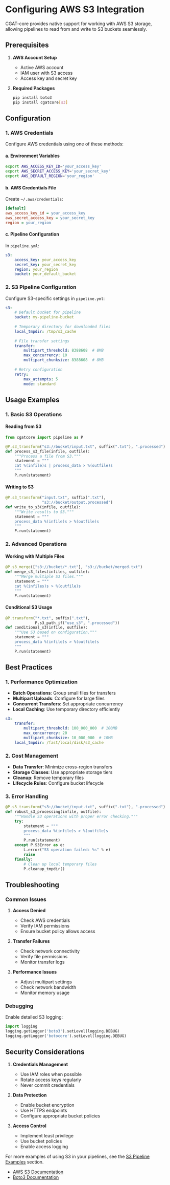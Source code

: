 # Configuring AWS S3 Integration

CGAT-core provides native support for working with AWS S3 storage, allowing pipelines to read from and write to S3 buckets seamlessly.

## Prerequisites

1. **AWS Account Setup**
   - Active AWS account
   - IAM user with S3 access
   - Access key and secret key

2. **Required Packages**
   ```bash
   pip install boto3
   pip install cgatcore[s3]
   ```

## Configuration

### 1. AWS Credentials

Configure AWS credentials using one of these methods:

#### a. Environment Variables
```bash
export AWS_ACCESS_KEY_ID='your_access_key'
export AWS_SECRET_ACCESS_KEY='your_secret_key'
export AWS_DEFAULT_REGION='your_region'
```

#### b. AWS Credentials File
Create `~/.aws/credentials`:
```ini
[default]
aws_access_key_id = your_access_key
aws_secret_access_key = your_secret_key
region = your_region
```

#### c. Pipeline Configuration
In `pipeline.yml`:
```yaml
s3:
    access_key: your_access_key
    secret_key: your_secret_key
    region: your_region
    bucket: your_default_bucket
```

### 2. S3 Pipeline Configuration

Configure S3-specific settings in `pipeline.yml`:
```yaml
s3:
    # Default bucket for pipeline
    bucket: my-pipeline-bucket
    
    # Temporary directory for downloaded files
    local_tmpdir: /tmp/s3_cache
    
    # File transfer settings
    transfer:
        multipart_threshold: 8388608  # 8MB
        max_concurrency: 10
        multipart_chunksize: 8388608  # 8MB
    
    # Retry configuration
    retry:
        max_attempts: 5
        mode: standard
```

## Usage Examples

### 1. Basic S3 Operations

#### Reading from S3
```python
from cgatcore import pipeline as P

@P.s3_transform("s3://bucket/input.txt", suffix(".txt"), ".processed")
def process_s3_file(infile, outfile):
    """Process a file from S3."""
    statement = """
    cat %(infile)s | process_data > %(outfile)s
    """
    P.run(statement)
```

#### Writing to S3
```python
@P.s3_transform("input.txt", suffix(".txt"), 
                "s3://bucket/output.processed")
def write_to_s3(infile, outfile):
    """Write results to S3."""
    statement = """
    process_data %(infile)s > %(outfile)s
    """
    P.run(statement)
```

### 2. Advanced Operations

#### Working with Multiple Files
```python
@P.s3_merge(["s3://bucket/*.txt"], "s3://bucket/merged.txt")
def merge_s3_files(infiles, outfile):
    """Merge multiple S3 files."""
    statement = """
    cat %(infiles)s > %(outfile)s
    """
    P.run(statement)
```

#### Conditional S3 Usage
```python
@P.transform("*.txt", suffix(".txt"), 
             P.s3_path_if("use_s3", ".processed"))
def conditional_s3(infile, outfile):
    """Use S3 based on configuration."""
    statement = """
    process_data %(infile)s > %(outfile)s
    """
    P.run(statement)
```

## Best Practices

### 1. Performance Optimization

- **Batch Operations**: Group small files for transfers
- **Multipart Uploads**: Configure for large files
- **Concurrent Transfers**: Set appropriate concurrency
- **Local Caching**: Use temporary directory efficiently

```yaml
s3:
    transfer:
        multipart_threshold: 100_000_000  # 100MB
        max_concurrency: 20
        multipart_chunksize: 10_000_000  # 10MB
    local_tmpdir: /fast/local/disk/s3_cache
```

### 2. Cost Management

- **Data Transfer**: Minimize cross-region transfers
- **Storage Classes**: Use appropriate storage tiers
- **Cleanup**: Remove temporary files
- **Lifecycle Rules**: Configure bucket lifecycle

### 3. Error Handling

```python
@P.s3_transform("s3://bucket/input.txt", suffix(".txt"), ".processed")
def robust_s3_processing(infile, outfile):
    """Handle S3 operations with proper error checking."""
    try:
        statement = """
        process_data %(infile)s > %(outfile)s
        """
        P.run(statement)
    except P.S3Error as e:
        L.error("S3 operation failed: %s" % e)
        raise
    finally:
        # Clean up local temporary files
        P.cleanup_tmpdir()
```

## Troubleshooting

### Common Issues

1. **Access Denied**
   - Check AWS credentials
   - Verify IAM permissions
   - Ensure bucket policy allows access

2. **Transfer Failures**
   - Check network connectivity
   - Verify file permissions
   - Monitor transfer logs

3. **Performance Issues**
   - Adjust multipart settings
   - Check network bandwidth
   - Monitor memory usage

### Debugging

Enable detailed S3 logging:
```python
import logging
logging.getLogger('boto3').setLevel(logging.DEBUG)
logging.getLogger('botocore').setLevel(logging.DEBUG)
```

## Security Considerations

1. **Credentials Management**
   - Use IAM roles when possible
   - Rotate access keys regularly
   - Never commit credentials

2. **Data Protection**
   - Enable bucket encryption
   - Use HTTPS endpoints
   - Configure appropriate bucket policies

3. **Access Control**
   - Implement least privilege
   - Use bucket policies
   - Enable access logging

For more examples of using S3 in your pipelines, see the [S3 Pipeline Examples](s3_pipeline.md#examples) section.
- [AWS S3 Documentation](https://docs.aws.amazon.com/s3/)
- [Boto3 Documentation](https://boto3.amazonaws.com/v1/documentation/api/latest/index.html)